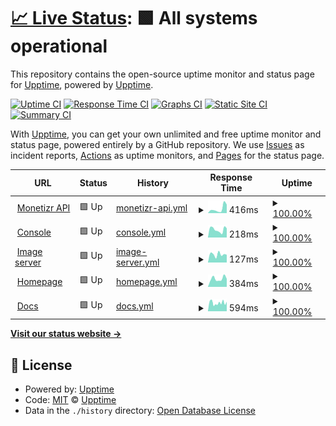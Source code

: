 # [📈 Live Status](https://upptime.github.io/upptime): <!--live status--> **🟩 All systems operational**

This repository contains the open-source uptime monitor and status page for [Upptime](https://upptime.js.org), powered by [Upptime](https://github.com/upptime/upptime).

[![Uptime CI](https://github.com/themonetizr/upptime/workflows/Uptime%20CI/badge.svg)](https://github.com/themonetizr/upptime/actions?query=workflow%3A%22Uptime+CI%22)
[![Response Time CI](https://github.com/themonetizr/upptime/workflows/Response%20Time%20CI/badge.svg)](https://github.com/themonetizr/upptime/actions?query=workflow%3A%22Response+Time+CI%22)
[![Graphs CI](https://github.com/themonetizr/upptime/workflows/Graphs%20CI/badge.svg)](https://github.com/themonetizr/upptime/actions?query=workflow%3A%22Graphs+CI%22)
[![Static Site CI](https://github.com/themonetizr/upptime/workflows/Static%20Site%20CI/badge.svg)](https://github.com/themonetizr/upptime/actions?query=workflow%3A%22Static+Site+CI%22)
[![Summary CI](https://github.com/themonetizr/upptime/workflows/Summary%20CI/badge.svg)](https://github.com/themonetizr/upptime/actions?query=workflow%3A%22Summary+CI%22)

With [Upptime](https://upptime.js.org), you can get your own unlimited and free uptime monitor and status page, powered entirely by a GitHub repository. We use [Issues](https://github.com/upptime/upptime/issues) as incident reports, [Actions](https://github.com/themonetizr/upptime/actions) as uptime monitors, and [Pages](https://upptime.github.io/upptime) for the status page.

<!--start: status pages-->
<!-- This summary is generated by Upptime (https://github.com/upptime/upptime) -->
<!-- Do not edit this manually, your changes will be overwritten -->
<!-- prettier-ignore -->
| URL | Status | History | Response Time | Uptime |
| --- | ------ | ------- | ------------- | ------ |
| <img alt="" src="https://icons.duckduckgo.com/ip3/api3.themonetizr.com.ico" height="13"> [Monetizr API](https://api3.themonetizr.com) | 🟩 Up | [monetizr-api.yml](https://github.com/themonetizr/upptime/commits/HEAD/history/monetizr-api.yml) | <details><summary><img alt="Response time graph" src="./graphs/monetizr-api/response-time-week.png" height="20"> 416ms</summary><br><a href="https://status.themonetizr.com/history/monetizr-api"><img alt="Response time 701" src="https://img.shields.io/endpoint?url=https%3A%2F%2Fraw.githubusercontent.com%2Fthemonetizr%2Fupptime%2FHEAD%2Fapi%2Fmonetizr-api%2Fresponse-time.json"></a><br><a href="https://status.themonetizr.com/history/monetizr-api"><img alt="24-hour response time 810" src="https://img.shields.io/endpoint?url=https%3A%2F%2Fraw.githubusercontent.com%2Fthemonetizr%2Fupptime%2FHEAD%2Fapi%2Fmonetizr-api%2Fresponse-time-day.json"></a><br><a href="https://status.themonetizr.com/history/monetizr-api"><img alt="7-day response time 416" src="https://img.shields.io/endpoint?url=https%3A%2F%2Fraw.githubusercontent.com%2Fthemonetizr%2Fupptime%2FHEAD%2Fapi%2Fmonetizr-api%2Fresponse-time-week.json"></a><br><a href="https://status.themonetizr.com/history/monetizr-api"><img alt="30-day response time 437" src="https://img.shields.io/endpoint?url=https%3A%2F%2Fraw.githubusercontent.com%2Fthemonetizr%2Fupptime%2FHEAD%2Fapi%2Fmonetizr-api%2Fresponse-time-month.json"></a><br><a href="https://status.themonetizr.com/history/monetizr-api"><img alt="1-year response time 472" src="https://img.shields.io/endpoint?url=https%3A%2F%2Fraw.githubusercontent.com%2Fthemonetizr%2Fupptime%2FHEAD%2Fapi%2Fmonetizr-api%2Fresponse-time-year.json"></a></details> | <details><summary><a href="https://status.themonetizr.com/history/monetizr-api">100.00%</a></summary><a href="https://status.themonetizr.com/history/monetizr-api"><img alt="All-time uptime 97.18%" src="https://img.shields.io/endpoint?url=https%3A%2F%2Fraw.githubusercontent.com%2Fthemonetizr%2Fupptime%2FHEAD%2Fapi%2Fmonetizr-api%2Fuptime.json"></a><br><a href="https://status.themonetizr.com/history/monetizr-api"><img alt="24-hour uptime 100.00%" src="https://img.shields.io/endpoint?url=https%3A%2F%2Fraw.githubusercontent.com%2Fthemonetizr%2Fupptime%2FHEAD%2Fapi%2Fmonetizr-api%2Fuptime-day.json"></a><br><a href="https://status.themonetizr.com/history/monetizr-api"><img alt="7-day uptime 100.00%" src="https://img.shields.io/endpoint?url=https%3A%2F%2Fraw.githubusercontent.com%2Fthemonetizr%2Fupptime%2FHEAD%2Fapi%2Fmonetizr-api%2Fuptime-week.json"></a><br><a href="https://status.themonetizr.com/history/monetizr-api"><img alt="30-day uptime 99.94%" src="https://img.shields.io/endpoint?url=https%3A%2F%2Fraw.githubusercontent.com%2Fthemonetizr%2Fupptime%2FHEAD%2Fapi%2Fmonetizr-api%2Fuptime-month.json"></a><br><a href="https://status.themonetizr.com/history/monetizr-api"><img alt="1-year uptime 99.98%" src="https://img.shields.io/endpoint?url=https%3A%2F%2Fraw.githubusercontent.com%2Fthemonetizr%2Fupptime%2FHEAD%2Fapi%2Fmonetizr-api%2Fuptime-year.json"></a></details>
| <img alt="" src="https://icons.duckduckgo.com/ip3/api.themonetizr.com.ico" height="13"> [Console](https://api.themonetizr.com) | 🟩 Up | [console.yml](https://github.com/themonetizr/upptime/commits/HEAD/history/console.yml) | <details><summary><img alt="Response time graph" src="./graphs/console/response-time-week.png" height="20"> 218ms</summary><br><a href="https://status.themonetizr.com/history/console"><img alt="Response time 760" src="https://img.shields.io/endpoint?url=https%3A%2F%2Fraw.githubusercontent.com%2Fthemonetizr%2Fupptime%2FHEAD%2Fapi%2Fconsole%2Fresponse-time.json"></a><br><a href="https://status.themonetizr.com/history/console"><img alt="24-hour response time 255" src="https://img.shields.io/endpoint?url=https%3A%2F%2Fraw.githubusercontent.com%2Fthemonetizr%2Fupptime%2FHEAD%2Fapi%2Fconsole%2Fresponse-time-day.json"></a><br><a href="https://status.themonetizr.com/history/console"><img alt="7-day response time 218" src="https://img.shields.io/endpoint?url=https%3A%2F%2Fraw.githubusercontent.com%2Fthemonetizr%2Fupptime%2FHEAD%2Fapi%2Fconsole%2Fresponse-time-week.json"></a><br><a href="https://status.themonetizr.com/history/console"><img alt="30-day response time 1155" src="https://img.shields.io/endpoint?url=https%3A%2F%2Fraw.githubusercontent.com%2Fthemonetizr%2Fupptime%2FHEAD%2Fapi%2Fconsole%2Fresponse-time-month.json"></a><br><a href="https://status.themonetizr.com/history/console"><img alt="1-year response time 744" src="https://img.shields.io/endpoint?url=https%3A%2F%2Fraw.githubusercontent.com%2Fthemonetizr%2Fupptime%2FHEAD%2Fapi%2Fconsole%2Fresponse-time-year.json"></a></details> | <details><summary><a href="https://status.themonetizr.com/history/console">100.00%</a></summary><a href="https://status.themonetizr.com/history/console"><img alt="All-time uptime 99.94%" src="https://img.shields.io/endpoint?url=https%3A%2F%2Fraw.githubusercontent.com%2Fthemonetizr%2Fupptime%2FHEAD%2Fapi%2Fconsole%2Fuptime.json"></a><br><a href="https://status.themonetizr.com/history/console"><img alt="24-hour uptime 100.00%" src="https://img.shields.io/endpoint?url=https%3A%2F%2Fraw.githubusercontent.com%2Fthemonetizr%2Fupptime%2FHEAD%2Fapi%2Fconsole%2Fuptime-day.json"></a><br><a href="https://status.themonetizr.com/history/console"><img alt="7-day uptime 100.00%" src="https://img.shields.io/endpoint?url=https%3A%2F%2Fraw.githubusercontent.com%2Fthemonetizr%2Fupptime%2FHEAD%2Fapi%2Fconsole%2Fuptime-week.json"></a><br><a href="https://status.themonetizr.com/history/console"><img alt="30-day uptime 100.00%" src="https://img.shields.io/endpoint?url=https%3A%2F%2Fraw.githubusercontent.com%2Fthemonetizr%2Fupptime%2FHEAD%2Fapi%2Fconsole%2Fuptime-month.json"></a><br><a href="https://status.themonetizr.com/history/console"><img alt="1-year uptime 99.99%" src="https://img.shields.io/endpoint?url=https%3A%2F%2Fraw.githubusercontent.com%2Fthemonetizr%2Fupptime%2FHEAD%2Fapi%2Fconsole%2Fuptime-year.json"></a></details>
| <img alt="" src="https://icons.duckduckgo.com/ip3/image.themonetizr.com.ico" height="13"> [Image server](https://image.themonetizr.com) | 🟩 Up | [image-server.yml](https://github.com/themonetizr/upptime/commits/HEAD/history/image-server.yml) | <details><summary><img alt="Response time graph" src="./graphs/image-server/response-time-week.png" height="20"> 127ms</summary><br><a href="https://status.themonetizr.com/history/image-server"><img alt="Response time 163" src="https://img.shields.io/endpoint?url=https%3A%2F%2Fraw.githubusercontent.com%2Fthemonetizr%2Fupptime%2FHEAD%2Fapi%2Fimage-server%2Fresponse-time.json"></a><br><a href="https://status.themonetizr.com/history/image-server"><img alt="24-hour response time 121" src="https://img.shields.io/endpoint?url=https%3A%2F%2Fraw.githubusercontent.com%2Fthemonetizr%2Fupptime%2FHEAD%2Fapi%2Fimage-server%2Fresponse-time-day.json"></a><br><a href="https://status.themonetizr.com/history/image-server"><img alt="7-day response time 127" src="https://img.shields.io/endpoint?url=https%3A%2F%2Fraw.githubusercontent.com%2Fthemonetizr%2Fupptime%2FHEAD%2Fapi%2Fimage-server%2Fresponse-time-week.json"></a><br><a href="https://status.themonetizr.com/history/image-server"><img alt="30-day response time 146" src="https://img.shields.io/endpoint?url=https%3A%2F%2Fraw.githubusercontent.com%2Fthemonetizr%2Fupptime%2FHEAD%2Fapi%2Fimage-server%2Fresponse-time-month.json"></a><br><a href="https://status.themonetizr.com/history/image-server"><img alt="1-year response time 174" src="https://img.shields.io/endpoint?url=https%3A%2F%2Fraw.githubusercontent.com%2Fthemonetizr%2Fupptime%2FHEAD%2Fapi%2Fimage-server%2Fresponse-time-year.json"></a></details> | <details><summary><a href="https://status.themonetizr.com/history/image-server">100.00%</a></summary><a href="https://status.themonetizr.com/history/image-server"><img alt="All-time uptime 99.97%" src="https://img.shields.io/endpoint?url=https%3A%2F%2Fraw.githubusercontent.com%2Fthemonetizr%2Fupptime%2FHEAD%2Fapi%2Fimage-server%2Fuptime.json"></a><br><a href="https://status.themonetizr.com/history/image-server"><img alt="24-hour uptime 100.00%" src="https://img.shields.io/endpoint?url=https%3A%2F%2Fraw.githubusercontent.com%2Fthemonetizr%2Fupptime%2FHEAD%2Fapi%2Fimage-server%2Fuptime-day.json"></a><br><a href="https://status.themonetizr.com/history/image-server"><img alt="7-day uptime 100.00%" src="https://img.shields.io/endpoint?url=https%3A%2F%2Fraw.githubusercontent.com%2Fthemonetizr%2Fupptime%2FHEAD%2Fapi%2Fimage-server%2Fuptime-week.json"></a><br><a href="https://status.themonetizr.com/history/image-server"><img alt="30-day uptime 100.00%" src="https://img.shields.io/endpoint?url=https%3A%2F%2Fraw.githubusercontent.com%2Fthemonetizr%2Fupptime%2FHEAD%2Fapi%2Fimage-server%2Fuptime-month.json"></a><br><a href="https://status.themonetizr.com/history/image-server"><img alt="1-year uptime 100.00%" src="https://img.shields.io/endpoint?url=https%3A%2F%2Fraw.githubusercontent.com%2Fthemonetizr%2Fupptime%2FHEAD%2Fapi%2Fimage-server%2Fuptime-year.json"></a></details>
| <img alt="" src="https://icons.duckduckgo.com/ip3/themonetizr.com.ico" height="13"> [Homepage](https://themonetizr.com) | 🟩 Up | [homepage.yml](https://github.com/themonetizr/upptime/commits/HEAD/history/homepage.yml) | <details><summary><img alt="Response time graph" src="./graphs/homepage/response-time-week.png" height="20"> 384ms</summary><br><a href="https://status.themonetizr.com/history/homepage"><img alt="Response time 549" src="https://img.shields.io/endpoint?url=https%3A%2F%2Fraw.githubusercontent.com%2Fthemonetizr%2Fupptime%2FHEAD%2Fapi%2Fhomepage%2Fresponse-time.json"></a><br><a href="https://status.themonetizr.com/history/homepage"><img alt="24-hour response time 380" src="https://img.shields.io/endpoint?url=https%3A%2F%2Fraw.githubusercontent.com%2Fthemonetizr%2Fupptime%2FHEAD%2Fapi%2Fhomepage%2Fresponse-time-day.json"></a><br><a href="https://status.themonetizr.com/history/homepage"><img alt="7-day response time 384" src="https://img.shields.io/endpoint?url=https%3A%2F%2Fraw.githubusercontent.com%2Fthemonetizr%2Fupptime%2FHEAD%2Fapi%2Fhomepage%2Fresponse-time-week.json"></a><br><a href="https://status.themonetizr.com/history/homepage"><img alt="30-day response time 361" src="https://img.shields.io/endpoint?url=https%3A%2F%2Fraw.githubusercontent.com%2Fthemonetizr%2Fupptime%2FHEAD%2Fapi%2Fhomepage%2Fresponse-time-month.json"></a><br><a href="https://status.themonetizr.com/history/homepage"><img alt="1-year response time 493" src="https://img.shields.io/endpoint?url=https%3A%2F%2Fraw.githubusercontent.com%2Fthemonetizr%2Fupptime%2FHEAD%2Fapi%2Fhomepage%2Fresponse-time-year.json"></a></details> | <details><summary><a href="https://status.themonetizr.com/history/homepage">100.00%</a></summary><a href="https://status.themonetizr.com/history/homepage"><img alt="All-time uptime 99.70%" src="https://img.shields.io/endpoint?url=https%3A%2F%2Fraw.githubusercontent.com%2Fthemonetizr%2Fupptime%2FHEAD%2Fapi%2Fhomepage%2Fuptime.json"></a><br><a href="https://status.themonetizr.com/history/homepage"><img alt="24-hour uptime 100.00%" src="https://img.shields.io/endpoint?url=https%3A%2F%2Fraw.githubusercontent.com%2Fthemonetizr%2Fupptime%2FHEAD%2Fapi%2Fhomepage%2Fuptime-day.json"></a><br><a href="https://status.themonetizr.com/history/homepage"><img alt="7-day uptime 100.00%" src="https://img.shields.io/endpoint?url=https%3A%2F%2Fraw.githubusercontent.com%2Fthemonetizr%2Fupptime%2FHEAD%2Fapi%2Fhomepage%2Fuptime-week.json"></a><br><a href="https://status.themonetizr.com/history/homepage"><img alt="30-day uptime 100.00%" src="https://img.shields.io/endpoint?url=https%3A%2F%2Fraw.githubusercontent.com%2Fthemonetizr%2Fupptime%2FHEAD%2Fapi%2Fhomepage%2Fuptime-month.json"></a><br><a href="https://status.themonetizr.com/history/homepage"><img alt="1-year uptime 99.98%" src="https://img.shields.io/endpoint?url=https%3A%2F%2Fraw.githubusercontent.com%2Fthemonetizr%2Fupptime%2FHEAD%2Fapi%2Fhomepage%2Fuptime-year.json"></a></details>
| <img alt="" src="https://icons.duckduckgo.com/ip3/docs.themonetizr.com.ico" height="13"> [Docs](https://docs.themonetizr.com) | 🟩 Up | [docs.yml](https://github.com/themonetizr/upptime/commits/HEAD/history/docs.yml) | <details><summary><img alt="Response time graph" src="./graphs/docs/response-time-week.png" height="20"> 594ms</summary><br><a href="https://status.themonetizr.com/history/docs"><img alt="Response time 589" src="https://img.shields.io/endpoint?url=https%3A%2F%2Fraw.githubusercontent.com%2Fthemonetizr%2Fupptime%2FHEAD%2Fapi%2Fdocs%2Fresponse-time.json"></a><br><a href="https://status.themonetizr.com/history/docs"><img alt="24-hour response time 564" src="https://img.shields.io/endpoint?url=https%3A%2F%2Fraw.githubusercontent.com%2Fthemonetizr%2Fupptime%2FHEAD%2Fapi%2Fdocs%2Fresponse-time-day.json"></a><br><a href="https://status.themonetizr.com/history/docs"><img alt="7-day response time 594" src="https://img.shields.io/endpoint?url=https%3A%2F%2Fraw.githubusercontent.com%2Fthemonetizr%2Fupptime%2FHEAD%2Fapi%2Fdocs%2Fresponse-time-week.json"></a><br><a href="https://status.themonetizr.com/history/docs"><img alt="30-day response time 979" src="https://img.shields.io/endpoint?url=https%3A%2F%2Fraw.githubusercontent.com%2Fthemonetizr%2Fupptime%2FHEAD%2Fapi%2Fdocs%2Fresponse-time-month.json"></a><br><a href="https://status.themonetizr.com/history/docs"><img alt="1-year response time 566" src="https://img.shields.io/endpoint?url=https%3A%2F%2Fraw.githubusercontent.com%2Fthemonetizr%2Fupptime%2FHEAD%2Fapi%2Fdocs%2Fresponse-time-year.json"></a></details> | <details><summary><a href="https://status.themonetizr.com/history/docs">100.00%</a></summary><a href="https://status.themonetizr.com/history/docs"><img alt="All-time uptime 99.85%" src="https://img.shields.io/endpoint?url=https%3A%2F%2Fraw.githubusercontent.com%2Fthemonetizr%2Fupptime%2FHEAD%2Fapi%2Fdocs%2Fuptime.json"></a><br><a href="https://status.themonetizr.com/history/docs"><img alt="24-hour uptime 100.00%" src="https://img.shields.io/endpoint?url=https%3A%2F%2Fraw.githubusercontent.com%2Fthemonetizr%2Fupptime%2FHEAD%2Fapi%2Fdocs%2Fuptime-day.json"></a><br><a href="https://status.themonetizr.com/history/docs"><img alt="7-day uptime 100.00%" src="https://img.shields.io/endpoint?url=https%3A%2F%2Fraw.githubusercontent.com%2Fthemonetizr%2Fupptime%2FHEAD%2Fapi%2Fdocs%2Fuptime-week.json"></a><br><a href="https://status.themonetizr.com/history/docs"><img alt="30-day uptime 99.96%" src="https://img.shields.io/endpoint?url=https%3A%2F%2Fraw.githubusercontent.com%2Fthemonetizr%2Fupptime%2FHEAD%2Fapi%2Fdocs%2Fuptime-month.json"></a><br><a href="https://status.themonetizr.com/history/docs"><img alt="1-year uptime 99.99%" src="https://img.shields.io/endpoint?url=https%3A%2F%2Fraw.githubusercontent.com%2Fthemonetizr%2Fupptime%2FHEAD%2Fapi%2Fdocs%2Fuptime-year.json"></a></details>

<!--end: status pages-->

[**Visit our status website →**](https://themonetizr.github.io/upptime/)

## 📄 License

- Powered by: [Upptime](https://github.com/upptime/upptime)
- Code: [MIT](./LICENSE) © [Upptime](https://upptime.js.org)
- Data in the `./history` directory: [Open Database License](https://opendatacommons.org/licenses/odbl/1-0/)
